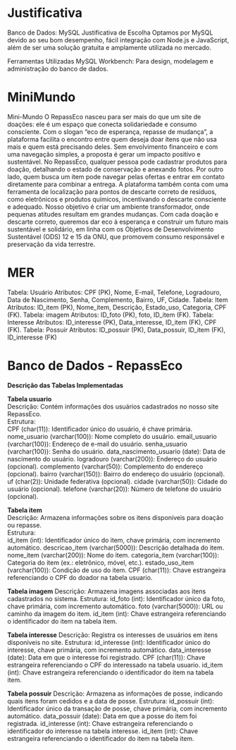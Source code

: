 # Justificativa
Banco de Dados: MySQL
Justificativa de Escolha
Optamos por MySQL devido ao seu bom desempenho, fácil integração com Node.js e JavaScript, além de ser uma solução gratuita e amplamente utilizada no mercado.

Ferramentas Utilizadas
MySQL Workbench: Para design, modelagem e administração do banco de dados.

# MiniMundo
Mini-Mundo
O RepassEco nasceu para ser mais do que um site de doações: ele é um espaço que conecta solidariedade e consumo consciente. Com o slogan “eco de esperança, repasse de mudança”, a plataforma facilita o encontro entre quem deseja doar itens que não usa mais e quem está precisando deles. Sem envolvimento financeiro e com uma navegação simples, a proposta é gerar um impacto positivo e sustentável.
No RepassEco, qualquer pessoa pode cadastrar produtos para doação, detalhando o estado de conservação e anexando fotos. Por outro lado, quem busca um item pode navegar pelas ofertas e entrar em contato diretamente para combinar a entrega. A plataforma também conta com uma ferramenta de localização para pontos de descarte correto de resíduos, como eletrônicos e produtos químicos, incentivando o descarte consciente e adequado.
Nosso objetivo é criar um ambiente transformador, onde pequenas atitudes resultam em grandes mudanças. Com cada doação e descarte correto, queremos dar eco à esperança e construir um futuro mais sustentável e solidário, em linha com os Objetivos de Desenvolvimento Sustentável (ODS) 12 e 15 da ONU, que promovem consumo responsável e preservação da vida terrestre.

# MER

Tabela: Usuário
Atributos: CPF (PK), Nome, E-mail, Telefone, Logradouro, Data de Nascimento, Senha, Complemento, Bairro, UF, Cidade.
Tabela: Item
Atributos: ID_item (PK), Nome_item, Descrição, Estado_uso, Categoria, CPF (FK).
Tabela: imagem
Atributos: ID_foto (PK), foto, ID_item (FK).
Tabela: Interesse
Atributos: ID_interesse (PK), Data_interesse, ID_item (FK), CPF (FK).
Tabela: Possuir
Atributos: ID_possuir (PK), Data_possuir, ID_item (FK), ID_interesse (FK)

# Banco de Dados - RepassEco

**Descrição das Tabelas Implementadas**  
  
**Tabela usuario**  
Descrição: Contém informações dos usuários cadastrados no nosso site RepassEco.  
Estrutura:  
CPF (char(11)): Identificador único do usuário, é chave primária.
nome_usuario (varchar(100)): Nome completo do usuário.
email_usuario (varchar(100)): Endereço de e-mail do usuário.
senha_usuario (varchar(100)): Senha do usuário.
data_nascimento_usuario (date): Data de nascimento do usuário.
logradouro (varchar(200)): Endereço do usuário (opcional).
complemento (varchar(50)): Complemento do endereço (opcional).
bairro (varchar(150)): Bairro do endereço do usuário (opcional).
uf (char(2)): Unidade federativa (opcional).
cidade (varchar(50)): Cidade do usuário (opcional).
telefone (varchar(20)): Número de telefone do usuário (opcional).
  
**Tabela item**  
Descrição: Armazena informações sobre os itens disponíveis para doação ou repasse.  
Estrutura:  
id_item (int): Identificador único do item, chave primária, com incremento automático.
descricao_item (varchar(5000)): Descrição detalhada do item.
nome_item (varchar(200)): Nome do item.
categoria_item (varchar(100)): Categoria do item (ex.: eletrônico, móvel, etc.).
estado_uso_item (varchar(100)): Condição de uso do item.
CPF (char(11)): Chave estrangeira referenciando o CPF do doador na tabela usuario.

**Tabela imagem**
Descrição: Armazena imagens associadas aos itens cadastrados no sistema.
Estrutura:
id_foto (int): Identificador único da foto, chave primária, com incremento automático.
foto (varchar(5000)): URL ou caminho da imagem do item.
id_item (int): Chave estrangeira referenciando o identificador do item na tabela item.

**Tabela interesse**
Descrição: Registra os interesses de usuários em itens disponíveis no site.
Estrutura:
id_interesse (int): Identificador único do interesse, chave primária, com incremento automático.
data_interesse (date): Data em que o interesse foi registrado.
CPF (char(11)): Chave estrangeira referenciando o CPF do interessado na tabela usuario.
id_item (int): Chave estrangeira referenciando o identificador do item na tabela item.

**Tabela possuir**
Descrição: Armazena as informações de posse, indicando quais itens foram cedidos e a data de posse.
Estrutura:
id_possuir (int): Identificador único da transação de posse, chave primária, com incremento automático.
data_possuir (date): Data em que a posse do item foi registrada.
id_interesse (int): Chave estrangeira referenciando o identificador do interesse na tabela interesse.
id_item (int): Chave estrangeira referenciando o identificador do item na tabela item.
